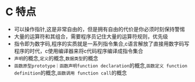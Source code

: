 # C 特点
- 可以操作指针,这是非常自由的，但是拥有自由的代价是你必须时刻保持警惕
- 大量的运算符和其组合，需要程序员记住大量的运算符规则，优先级
- 指令即为数字码,程序的实质就是一系列指令集合,c语言解放了直接用数字码写程序的时代，c使用编译器来将c代码程序编译成指令集合
- `声明`的概念,`定义`的概念,`数据类型`的概念
- `函数原型prototype｜函数声明function declaration`的概念,`函数定义 function definition`的概念,`函数调用 function call`的概念
